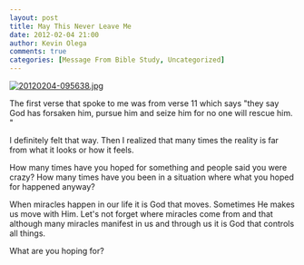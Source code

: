 ```yaml
---
layout: post
title: May This Never Leave Me
date: 2012-02-04 21:00
author: Kevin Olega
comments: true
categories: [Message From Bible Study, Uncategorized]
---
```

<a href="http://minimalchanges.com/blog/wp-content/uploads/2012/02/20120204-095638.jpg"><img src="http://minimalchanges.com/blog/wp-content/uploads/2012/02/20120204-095638.jpg" alt="20120204-095638.jpg" class="alignnone size-full" /></a>

The first verse that spoke to me was from verse 11 which says "they say God has forsaken him, pursue him and seize him for no one will rescue him. "

I definitely felt that way. Then I realized that many times the reality is far from what it looks or how it feels. 

How many times have you hoped for something and people said you were crazy? How many times have you been in a situation where what you hoped for happened anyway?

When miracles happen in our life it is God that moves. Sometimes He makes us move with Him. Let's not forget where miracles come from and that although many miracles manifest in us and through us it is God that controls all things. 

What are you hoping for?
